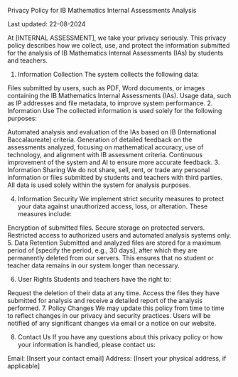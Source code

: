 Privacy Policy for IB Mathematics Internal Assessments Analysis

Last updated: 22-08-2024

At [INTERNAL ASSESSMENT], we take your privacy seriously. This privacy policy describes how we collect, use, and protect the information submitted for the analysis of IB Mathematics Internal Assessments (IAs) by students and teachers.

1. Information Collection
The system collects the following data:

Files submitted by users, such as PDF, Word documents, or images containing the IB Mathematics Internal Assessments (IAs).
Usage data, such as IP addresses and file metadata, to improve system performance.
2. Information Use
The collected information is used solely for the following purposes:

Automated analysis and evaluation of the IAs based on IB (International Baccalaureate) criteria.
Generation of detailed feedback on the assessments analyzed, focusing on mathematical accuracy, use of technology, and alignment with IB assessment criteria.
Continuous improvement of the system and AI to ensure more accurate feedback.
3. Information Sharing
We do not share, sell, rent, or trade any personal information or files submitted by students and teachers with third parties. All data is used solely within the system for analysis purposes.

4. Information Security
We implement strict security measures to protect your data against unauthorized access, loss, or alteration. These measures include:

Encryption of submitted files.
Secure storage on protected servers.
Restricted access to authorized users and automated analysis systems only.
5. Data Retention
Submitted and analyzed files are stored for a maximum period of [specify the period, e.g., 30 days], after which they are permanently deleted from our servers. This ensures that no student or teacher data remains in our system longer than necessary.

6. User Rights
Students and teachers have the right to:

Request the deletion of their data at any time.
Access the files they have submitted for analysis and receive a detailed report of the analysis performed.
7. Policy Changes
We may update this policy from time to time to reflect changes in our privacy and security practices. Users will be notified of any significant changes via email or a notice on our website.

8. Contact Us
If you have any questions about this privacy policy or how your information is handled, please contact us:

Email: [Insert your contact email]
Address: [Insert your physical address, if applicable]
